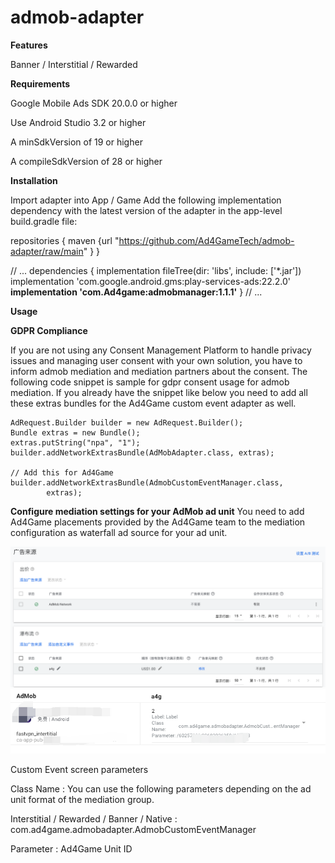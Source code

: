# admob-adapter


**Features**

 Banner / Interstitial / Rewarded
 
 
**Requirements**

Google Mobile Ads SDK 20.0.0 or higher

Use Android Studio 3.2 or higher

A minSdkVersion of 19 or higher

A compileSdkVersion of 28 or higher


**Installation**

Import adapter into App / Game
Add the following implementation dependency with the latest version of the adapter in the app-level build.gradle file:

repositories {
    maven {url "https://github.com/Ad4GameTech/admob-adapter/raw/main" }
}

// ...
dependencies {
    implementation fileTree(dir: 'libs', include: ['*.jar'])
    implementation 'com.google.android.gms:play-services-ads:22.2.0'
    **implementation 'com.Ad4game:admobmanager:1.1.1'**
}
// ...


**Usage**

**GDPR Compliance**

If you are not using any Consent Management Platform to handle privacy issues and managing user consent with your own solution, you have to inform admob mediation and mediation partners about the consent. The following code snippet is sample for gdpr consent usage for admob mediation. If you already have the snippet like below you need to add all these extras bundles for the Ad4Game custom event adapter as well.

```
AdRequest.Builder builder = new AdRequest.Builder();
Bundle extras = new Bundle();
extras.putString("npa", "1");
builder.addNetworkExtrasBundle(AdMobAdapter.class, extras);

// Add this for Ad4Game
builder.addNetworkExtrasBundle(AdmobCustomEventManager.class,
        extras);
```


**Configure mediation settings for your AdMob ad unit**
You need to add Ad4Game placements provided by the Ad4Game team to the mediation configuration as waterfall ad source for your ad unit.

![Alt text](./1679651879220.png)
![Alt text](./1679652018083.png)


Custom Event screen parameters

Class Name : You can use the following parameters depending on the ad unit format of the mediation group.

Interstitial / Rewarded / Banner / Native : com.ad4game.admobadapter.AdmobCustomEventManager

Parameter : Ad4Game Unit ID

